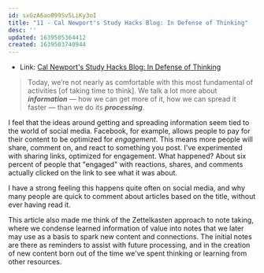 ```yaml
---
id: sxGzA6ao099Sv5LiKy3oI
title: "11 - Cal Newport's Study Hacks Blog: In Defense of Thinking"
desc: ''
updated: 1639505364412
created: 1639503740944
---
```


- Link: [Cal Newport's Study Hacks Blog: In Defense of Thinking](https://link.dendron.so/6cqG)

> Today, we’re not nearly as comfortable with this most fundamental of activities [of taking time to think]. We talk a lot more about _**information**_ — how we can get more of it, how we can spread it faster — than we do its _**processing**_.

I feel that the ideas around getting and spreading information seem tied to the world of social media. Facebook, for example, allows people to pay for their content to be optimized for _engagement_. This means more people will share, comment on, and react to something you post. I've experimented with sharing links, optimized for engagement. What happened? About six percent of people that "engaged" with reactions, shares, and comments actually clicked on the link to see what it was about.

I have a strong feeling this happens quite often on social media, and why many people are quick to comment about articles based on the title, without ever having read it.

This article also made me think of the Zettelkasten approach to note taking, where we condense learned information of value into notes that we later may use as a basis to spark new content and connections. The initial notes are there as reminders to assist with future processing, and in the creation of new content born out of the time we've spent thinking or learning from other resources.
